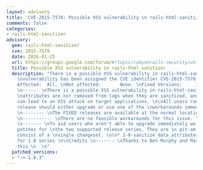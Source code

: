 ```yaml
---
layout: advisory
title: 'CVE-2015-7578: Possible XSS vulnerability in rails-html-sanitizer'
comments: false
categories:
- rails-html-sanitizer
advisory:
  gem: rails-html-sanitizer
  cve: 2015-7578
  date: 2016-01-25
  url: https://groups.google.com/forum/#!topic/rubyonrails-security/uh--W4TDwmI
  title: Possible XSS vulnerability in rails-html-sanitizer
  description: "There is a possible XSS vulnerability in rails-html-sanitizer. This
    \nvulnerability has been assigned the CVE identifier CVE-2015-7578. \n\nVersions
    Affected:  All. \nNot affected:       None. \nFixed Versions:     1.0.3 \n\nImpact
    \n------ \nThere is a possible XSS vulnerability in rails-html-sanitizer.  Certain
    \nattributes are not removed from tags when they are sanitized, and these \nattributes
    can lead to an XSS attack on target applications. \n\nAll users running an affected
    release should either upgrade or use one of the \nworkarounds immediately. \n\nReleases
    \n-------- \nThe FIXED releases are available at the normal locations. \n\nWorkarounds
    \n----------- \nThere are no feasible workarounds for this issue. \n\nPatches
    \n------- \nTo aid users who aren't able to upgrade immediately we have provided
    patches for \nthe two supported release series. They are in git-am format and
    consist of a \nsingle changeset. \n\n* 1-0-sanitize_data_attributes.patch - Patch
    for 1.0 series \n\nCredits \n------- \nThanks to Ben Murphy and Marien for reporting
    this.\n  \n"
  patched_versions:
  - "~> 1.0.3"
---
```

